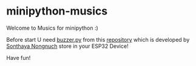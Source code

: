 # minipython-musics
Welcome to Musics for minipython :)

Before start U need [buzzer.py](https://github.com/microBlock-IDE/micropython/blob/master/ports/esp32/boards/KidBright32/modules/buzzer.py) from this [repository](https://github.com/microBlock-IDE/micropython/tree/master/ports/esp32/boards/KidBright32/modules) which is developed by [Sonthaya Nongnuch](https://github.com/maxpromer) store in your ESP32 Device!

Have fun!
